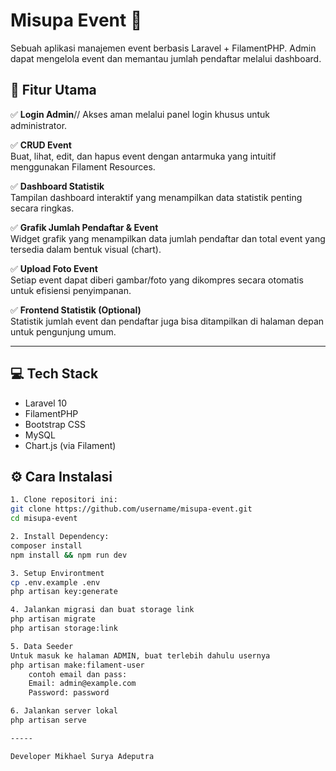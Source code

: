 # Misupa Event 🎉

Sebuah aplikasi manajemen event berbasis Laravel + FilamentPHP. Admin dapat mengelola event dan memantau jumlah pendaftar melalui dashboard.

## 🚀 Fitur Utama

✅ **Login Admin**//
Akses aman melalui panel login khusus untuk administrator.

✅ **CRUD Event**  
Buat, lihat, edit, dan hapus event dengan antarmuka yang intuitif menggunakan Filament Resources.

✅ **Dashboard Statistik**  
Tampilan dashboard interaktif yang menampilkan data statistik penting secara ringkas.

✅ **Grafik Jumlah Pendaftar & Event**  
Widget grafik yang menampilkan data jumlah pendaftar dan total event yang tersedia dalam bentuk visual (chart).

✅ **Upload Foto Event**  
Setiap event dapat diberi gambar/foto yang dikompres secara otomatis untuk efisiensi penyimpanan.

✅ **Frontend Statistik (Optional)**  
Statistik jumlah event dan pendaftar juga bisa ditampilkan di halaman depan untuk pengunjung umum.

---

## 💻 Tech Stack

- Laravel 10
- FilamentPHP
- Bootstrap CSS
- MySQL
- Chart.js (via Filament)

## ⚙️ Cara Instalasi

```bash
1. Clone repositori ini:
git clone https://github.com/username/misupa-event.git
cd misupa-event

2. Install Dependency:
composer install
npm install && npm run dev

3. Setup Environtment
cp .env.example .env
php artisan key:generate

4. Jalankan migrasi dan buat storage link
php artisan migrate
php artisan storage:link

5. Data Seeder
Untuk masuk ke halaman ADMIN, buat terlebih dahulu usernya
php artisan make:filament-user
    contoh email dan pass:
    Email: admin@example.com
    Password: password

6. Jalankan server lokal
php artisan serve

-----

Developer Mikhael Surya Adeputra